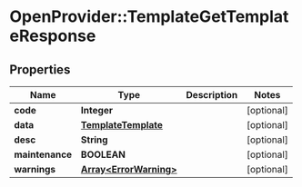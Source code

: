 # OpenProvider::TemplateGetTemplateResponse

## Properties
Name | Type | Description | Notes
------------ | ------------- | ------------- | -------------
**code** | **Integer** |  | [optional] 
**data** | [**TemplateTemplate**](TemplateTemplate.md) |  | [optional] 
**desc** | **String** |  | [optional] 
**maintenance** | **BOOLEAN** |  | [optional] 
**warnings** | [**Array&lt;ErrorWarning&gt;**](ErrorWarning.md) |  | [optional] 

